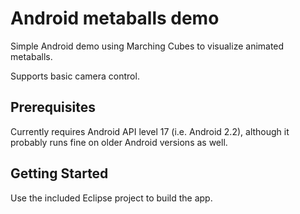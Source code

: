 Android metaballs demo
===================================================================
Simple Android demo using Marching Cubes to visualize animated metaballs.

Supports basic camera control.

Prerequisites
-------------
Currently requires Android API level 17 (i.e. Android 2.2), although it probably runs fine on older Android versions as well.

Getting Started
---------------
Use the included Eclipse project to build the app.
